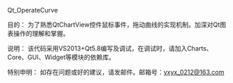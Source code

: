 Qt_OperateCurve

目的：
	为了熟悉QtChartView控件鼠标事件，拖动曲线的实现机制。加深对Qt图表操作的理解和掌握。
	
说明：
	该代码采用VS2013+Qt5.8编写及调试，在调试时，请加入Charts、Core、GUI、Widget等模块的依赖库。
	
特别申明：
	如存在问题或好的建议，请发邮件。邮箱号：yxyx_0212@163.com